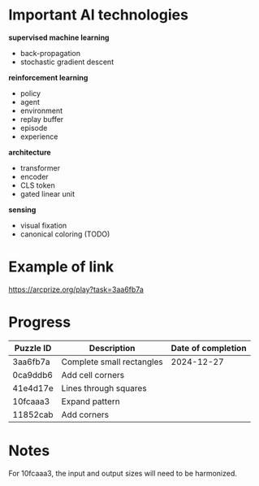 
# Important AI technologies

**supervised machine learning**
- back-propagation
- stochastic gradient descent

**reinforcement learning**
- policy
- agent
- environment
- replay buffer
- episode
- experience

**architecture**
- transformer
- encoder
- CLS token
- gated linear unit

**sensing**
- visual fixation
- canonical coloring (TODO)


# Example of link

https://arcprize.org/play?task=3aa6fb7a

# Progress

| **Puzzle ID** | **Description** | **Date of completion** |
|---------------|-----------------|------------------------|
| 3aa6fb7a      | Complete small rectangles  | 2024-12-27 |
| 0ca9ddb6      | Add cell corners |  |
| 41e4d17e      | Lines through squares |  |  
| 10fcaaa3      | Expand pattern | |
| 11852cab      | Add corners    | |

# Notes

For 10fcaaa3, the input and output sizes will need to be harmonized.

